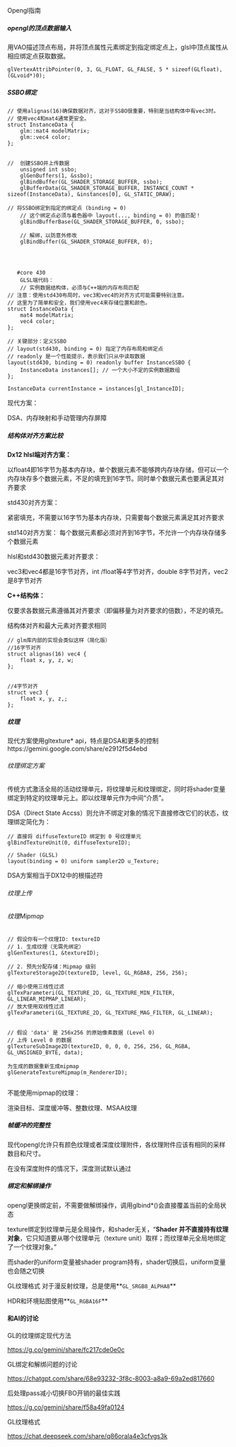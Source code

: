 Opengl指南



##### opengl的顶点数据输入

用VAO描述顶点布局，并将顶点属性元素绑定到指定绑定点上，glsl中顶点属性从相应绑定点获取数据。

```
glVertexAttribPointer(0, 3, GL_FLOAT, GL_FALSE, 5 * sizeof(GLfloat), (GLvoid*)0);
```



##### SSBO绑定

```
// 使用alignas(16)确保数据对齐，这对于SSBO很重要，特别是当结构体中有vec3时。
// 使用vec4和mat4通常更安全。
struct InstanceData {
    glm::mat4 modelMatrix;
    glm::vec4 color;
};


//  创建SSBO并上传数据
    unsigned int ssbo;
    glGenBuffers(1, &ssbo);
    glBindBuffer(GL_SHADER_STORAGE_BUFFER, ssbo);
    glBufferData(GL_SHADER_STORAGE_BUFFER, INSTANCE_COUNT * sizeof(InstanceData), &instances[0], GL_STATIC_DRAW);
    
// 将SSBO绑定到指定的绑定点 (binding = 0)
    // 这个绑定点必须与着色器中 layout(..., binding = 0) 的值匹配！
    glBindBufferBase(GL_SHADER_STORAGE_BUFFER, 0, ssbo);

    // 解绑，以防意外修改
    glBindBuffer(GL_SHADER_STORAGE_BUFFER, 0);
    
    
    
    
   #core 430
    GLSL端代码：
    // 实例数据结构体，必须与C++端的内存布局匹配
// 注意：使用std430布局时，vec3和vec4的对齐方式可能需要特别注意。
// 这里为了简单和安全，我们使用vec4来存储位置和颜色。
struct InstanceData {
    mat4 modelMatrix;
    vec4 color;
};

// 关键部分：定义SSBO
// layout(std430, binding = 0) 指定了内存布局和绑定点
// readonly 是一个性能提示，表示我们只从中读取数据
layout(std430, binding = 0) readonly buffer InstanceSSBO {
    InstanceData instances[]; // 一个大小不定的实例数据数组
};

InstanceData currentInstance = instances[gl_InstanceID];
```





现代方案：

DSA、内存映射和手动管理内存屏障



##### 结构体对齐方案比较



**Dx12 hlsl端对齐方案：**

以float4即16字节为基本内存块，单个数据元素不能够跨内存块存储，但可以一个内存块存多个数据元素，不足的填充到16字节。同时单个数据元素也要满足其对齐要求



std430对齐方案：

紧密填充，不需要以16字节为基本内存块，只需要每个数据元素满足其对齐要求



std140对齐方案：
每个数据元素都必须对齐到16字节，不允许一个内存块存储多个数据元素



hlsl和std430数据元素对齐要求：

vec3和vec4都是16字节对齐，int /float等4字节对齐，double 8字节对齐，vec2是8字节对齐







**C++结构体：**

仅要求各数据元素遵循其对齐要求（即偏移量为对齐要求的倍数），不足的填充。

结构体对齐和最大元素对齐要求相同

```
// glm库内部的实现会类似这样（简化版）
//16字节对齐
struct alignas(16) vec4 {
    float x, y, z, w;
};


//4字节对齐
struct vec3 {
    float x, y, z,;
};

```





##### 纹理

现代方案使用gltexture* api，特点是DSA和更多的控制https://gemini.google.com/share/e2912f5d4ebd

###### 纹理绑定方案

传统方式激活全局的活动纹理单元，将纹理单元和纹理绑定，同时将shader变量绑定到特定的纹理单元上。即以纹理单元作为中间“介质”。

DSA（Direct State Accss）则允许不绑定对象的情况下直接修改它们的状态，纹理绑定简化为：
```
// 直接将 diffuseTextureID 绑定到 0 号纹理单元
glBindTextureUnit(0, diffuseTextureID);

// Shader (GLSL)
layout(binding = 0) uniform sampler2D u_Texture;
```

DSA方案相当于DX12中的根描述符



###### 纹理上传



###### 纹理Mipmap

```
// 假设你有一个纹理ID: textureID
// 1. 生成纹理（无需先绑定）
glGenTextures(1, &textureID);

// 2. 预先分配存储：Mipmap 级别
glTextureStorage2D(textureID, level, GL_RGBA8, 256, 256);

// 缩小使用三线性过滤
glTexParameteri(GL_TEXTURE_2D, GL_TEXTURE_MIN_FILTER, GL_LINEAR_MIPMAP_LINEAR);
// 放大使用双线性过滤
glTexParameteri(GL_TEXTURE_2D, GL_TEXTURE_MAG_FILTER, GL_LINEAR);


// 假设 'data' 是 256x256 的原始像素数据 (Level 0)
// 上传 Level 0 的数据
glTextureSubImage2D(textureID, 0, 0, 0, 256, 256, GL_RGBA, GL_UNSIGNED_BYTE, data);

为生成的数据重新生成mipmap
glGenerateTextureMipmap(m_RendererID);


```



不能使用mipmap的纹理：

渲染目标、深度缓冲等、整数纹理、MSAA纹理



##### 帧缓冲的完整性

现代opengl允许只有颜色纹理或者深度纹理附件，各纹理附件应该有相同的采样数目和尺寸。

在没有深度附件的情况下，深度测试默认通过



##### 绑定和解绑操作

opengl更换绑定前，不需要做解绑操作，调用glbind*()会直接覆盖当前的全局状态

texture绑定到纹理单元是全局操作，和shader无关，“**Shader 并不直接持有纹理对象**，它只知道要从哪个纹理单元（texture unit）取样；而纹理单元全局地绑定了一个纹理对象。”

而shader的uniform变量被shader program持有，shader切换后，uniform变量也会随之切换



GL纹理格式
对于漫反射纹理，总是使用**`GL_SRGB8_ALPHA8`**

HDR和环境贴图使用**`GL_RGBA16F`**

#### 和AI的讨论

GL的纹理绑定现代方法

https://g.co/gemini/share/fc217cde0e0c

GL绑定和解绑问题的讨论

https://chatgpt.com/share/68e93232-3f8c-8003-a8a9-69a2ed817660

后处理pass减小切换FBO开销的最佳实践

https://g.co/gemini/share/f58a49fa0124

GL纹理格式

https://chat.deepseek.com/share/q86orala4e3cfvgs3k
